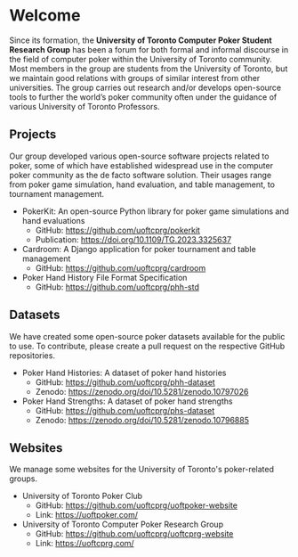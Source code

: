 # Welcome

Since its formation, the **University of Toronto Computer Poker Student Research Group** has been a forum for both formal and informal discourse in the field of computer poker within the University of Toronto community. Most members in the group are students from the University of Toronto, but we maintain good relations with groups of similar interest from other universities. The group carries out research and/or develops open-source tools to further the world’s poker community often under the guidance of various University of Toronto Professors.

## Projects

Our group developed various open-source software projects related to poker, some of which have established widespread use in the computer poker community as the de facto software solution. Their usages range from poker game simulation, hand evaluation, and table management, to tournament management.

- PokerKit: An open-source Python library for poker game simulations and hand evaluations
  - GitHub: https://github.com/uoftcprg/pokerkit
  - Publication: https://doi.org/10.1109/TG.2023.3325637
- Cardroom: A Django application for poker tournament and table management
  - GitHub: https://github.com/uoftcprg/cardroom
- Poker Hand History File Format Specification
  - GitHub: https://github.com/uoftcprg/phh-std

## Datasets

We have created some open-source poker datasets available for the public to use. To contribute, please create a pull request on the respective GitHub repositories.

- Poker Hand Histories: A dataset of poker hand histories
  - GitHub: https://github.com/uoftcprg/phh-dataset
  - Zenodo: https://zenodo.org/doi/10.5281/zenodo.10797026
- Poker Hand Strengths: A dataset of poker hand strengths
  - GitHub: https://github.com/uoftcprg/phs-dataset
  - Zenodo: https://zenodo.org/doi/10.5281/zenodo.10796885

## Websites

We manage some websites for the University of Toronto's poker-related groups.

- University of Toronto Poker Club
  - GitHub: https://github.com/uoftcprg/uoftpoker-website
  - Link: https://uoftpoker.com/
- University of Toronto Computer Poker Research Group
  - GitHub: https://github.com/uoftcprg/uoftcprg-website
  - Link: https://uoftcprg.com/
